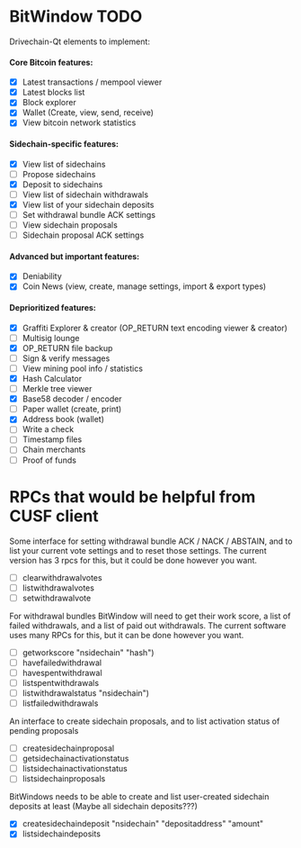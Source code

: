 # BitWindow TODO

Drivechain-Qt elements to implement:

#### Core Bitcoin features:

- [x] Latest transactions / mempool viewer
- [x] Latest blocks list
- [x] Block explorer
- [x] Wallet (Create, view, send, receive)
- [x] View bitcoin network statistics

#### Sidechain-specific features:

- [x] View list of sidechains
- [ ] Propose sidechains
- [x] Deposit to sidechains
- [ ] View list of sidechain withdrawals
- [x] View list of your sidechain deposits
- [ ] Set withdrawal bundle ACK settings
- [ ] View sidechain proposals
- [ ] Sidechain proposal ACK settings

#### Advanced but important features:

- [x] Deniability
- [x] Coin News (view, create, manage settings, import & export types)

#### Deprioritized features:

- [x] Graffiti Explorer & creator (OP_RETURN text encoding viewer & creator)
- [ ] Multisig lounge
- [x] OP_RETURN file backup
- [ ] Sign & verify messages
- [ ] View mining pool info / statistics
- [x] Hash Calculator
- [ ] Merkle tree viewer
- [x] Base58 decoder / encoder
- [ ] Paper wallet (create, print)
- [x] Address book (wallet)
- [ ] Write a check
- [ ] Timestamp files
- [ ] Chain merchants
- [ ] Proof of funds

# RPCs that would be helpful from CUSF client

Some interface for setting withdrawal bundle ACK / NACK / ABSTAIN, and to list
your current vote settings and to reset those settings. The current version has
3 rpcs for this, but it could be done however you want.

- [ ] clearwithdrawalvotes
- [ ] listwithdrawalvotes
- [ ] setwithdrawalvote

For withdrawal bundles BitWindow will need to get their work score, a list of
failed withdrawals, and a list of paid out withdrawals. The current software
uses many RPCs for this, but it can be done however you want.

- [ ] getworkscore "nsidechain" "hash")
- [ ] havefailedwithdrawal
- [ ] havespentwithdrawal
- [ ] listspentwithdrawals
- [ ] listwithdrawalstatus "nsidechain")
- [ ] listfailedwithdrawals

An interface to create sidechain proposals, and to list activation status of
pending proposals

- [ ] createsidechainproposal
- [ ] getsidechainactivationstatus
- [ ] listsidechainactivationstatus
- [ ] listsidechainproposals

BitWindows needs to be able to create and list user-created sidechain deposits
at least (Maybe all sidechain deposits???)

- [x] createsidechaindeposit "nsidechain" "depositaddress" "amount"
- [x] listsidechaindeposits
